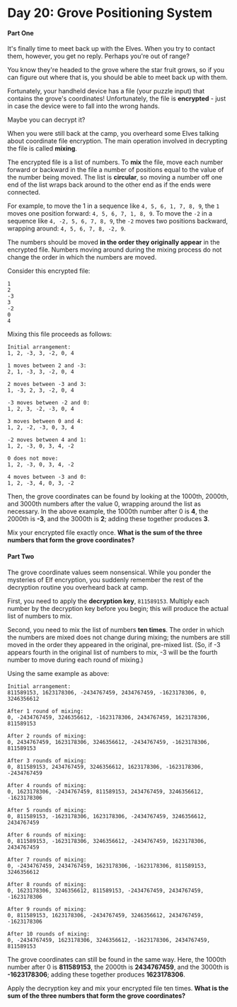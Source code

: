 Day 20: Grove Positioning System
================================

#### Part One

It's finally time to meet back up with the Elves. When you try to contact them,
however, you get no reply. Perhaps you're out of range?

You know they're headed to the grove where the star fruit grows, so if you can
figure out where that is, you should be able to meet back up with them.

Fortunately, your handheld device has a file (your puzzle input) that contains
the grove's coordinates! Unfortunately, the file is **encrypted** - just in
case the device were to fall into the wrong hands.

Maybe you can decrypt it?

When you were still back at the camp, you overheard some Elves talking about
coordinate file encryption. The main operation involved in decrypting the file
is called **mixing**.

The encrypted file is a list of numbers. To **mix** the file, move each number
forward or backward in the file a number of positions equal to the value of the
number being moved. The list is **circular**, so moving a number off one end of
the list wraps back around to the other end as if the ends were connected.

For example, to move the 1 in a sequence like `4, 5, 6, 1, 7, 8, 9`, the `1`
moves one position forward: `4, 5, 6, 7, 1, 8, 9`. To move the `-2` in a
sequence like `4, -2, 5, 6, 7, 8, 9`, the `-2` moves two positions backward,
wrapping around: `4, 5, 6, 7, 8, -2, 9`.

The numbers should be moved **in the order they originally appear** in the
encrypted file. Numbers moving around during the mixing process do not change
the order in which the numbers are moved.

Consider this encrypted file:

```
1
2
-3
3
-2
0
4
```

Mixing this file proceeds as follows:

```
Initial arrangement:
1, 2, -3, 3, -2, 0, 4

1 moves between 2 and -3:
2, 1, -3, 3, -2, 0, 4

2 moves between -3 and 3:
1, -3, 2, 3, -2, 0, 4

-3 moves between -2 and 0:
1, 2, 3, -2, -3, 0, 4

3 moves between 0 and 4:
1, 2, -2, -3, 0, 3, 4

-2 moves between 4 and 1:
1, 2, -3, 0, 3, 4, -2

0 does not move:
1, 2, -3, 0, 3, 4, -2

4 moves between -3 and 0:
1, 2, -3, 4, 0, 3, -2
```

Then, the grove coordinates can be found by looking at the 1000th, 2000th, and
3000th numbers after the value 0, wrapping around the list as necessary. In the
above example, the 1000th number after 0 is **4**, the 2000th is **-3**, and
the 3000th is **2**; adding these together produces **3**.

Mix your encrypted file exactly once. **What is the sum of the three numbers
that form the grove coordinates?**

#### Part Two

The grove coordinate values seem nonsensical. While you ponder the mysteries of
Elf encryption, you suddenly remember the rest of the decryption routine you
overheard back at camp.

First, you need to apply the **decryption key**, `811589153`. Multiply each
number by the decryption key before you begin; this will produce the actual
list of numbers to mix.

Second, you need to mix the list of numbers **ten times**. The order in which
the numbers are mixed does not change during mixing; the numbers are still
moved in the order they appeared in the original, pre-mixed list. (So, if -3
appears fourth in the original list of numbers to mix, -3 will be the fourth
number to move during each round of mixing.)

Using the same example as above:

```
Initial arrangement:
811589153, 1623178306, -2434767459, 2434767459, -1623178306, 0, 3246356612

After 1 round of mixing:
0, -2434767459, 3246356612, -1623178306, 2434767459, 1623178306, 811589153

After 2 rounds of mixing:
0, 2434767459, 1623178306, 3246356612, -2434767459, -1623178306, 811589153

After 3 rounds of mixing:
0, 811589153, 2434767459, 3246356612, 1623178306, -1623178306, -2434767459

After 4 rounds of mixing:
0, 1623178306, -2434767459, 811589153, 2434767459, 3246356612, -1623178306

After 5 rounds of mixing:
0, 811589153, -1623178306, 1623178306, -2434767459, 3246356612, 2434767459

After 6 rounds of mixing:
0, 811589153, -1623178306, 3246356612, -2434767459, 1623178306, 2434767459

After 7 rounds of mixing:
0, -2434767459, 2434767459, 1623178306, -1623178306, 811589153, 3246356612

After 8 rounds of mixing:
0, 1623178306, 3246356612, 811589153, -2434767459, 2434767459, -1623178306

After 9 rounds of mixing:
0, 811589153, 1623178306, -2434767459, 3246356612, 2434767459, -1623178306

After 10 rounds of mixing:
0, -2434767459, 1623178306, 3246356612, -1623178306, 2434767459, 811589153
```

The grove coordinates can still be found in the same way. Here, the 1000th
number after 0 is **811589153**, the 2000th is **2434767459**, and the 3000th
is **-1623178306**; adding these together produces **1623178306**.

Apply the decryption key and mix your encrypted file ten times. **What is the
sum of the three numbers that form the grove coordinates?**
